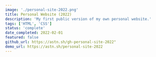 ```yaml
---
image: './personal-site-2022.png'
title: Personal Website (2022)
description: 'My first public version of my own personal website.'
tags: ['HTML', 'CSS']
status: 'complete'
date_completed: 2022-02-01
featured: false
github_url: https://astn.sh/gh-personal-site-2022"
demo_url: https://astn.sh/personal-site-2022
---
```

